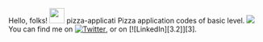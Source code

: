 Hello, folks! <img src="https://raw.githubusercontent.com/MartinHeinz/MartinHeinz/master/wave.gif" width="30px">
pizza-applicati
Pizza application codes of basic level.
![](https://img.shields.io/badge/Code>-<Java>-informational?style=flat&logo=<Java>&logoColor=white&color=2bbc8a)
You can find me on [![Twitter][1.2]][1], or on [![LinkedIn][3.2]][3].

<!-- Icons -->

[1.2]: http://i.imgur.com/wWzX9uB.png (twitter icon without padding)
[2.2]: https://raw.githubusercontent.com/MartinHeinz/MartinHeinz/master/linkedin-3-16.png (LinkedIn icon without padding)

<!-- Links to your social media accounts -->

[1]: https://twitter.com/Ananyashree10
[2]: https://www.linkedin.com/in/ananya-shree/
